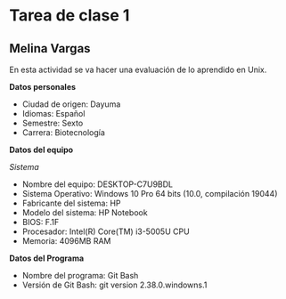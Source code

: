 # Tarea de clase 1

## Melina Vargas
En esta actividad se va hacer una evaluación de lo aprendido en Unix.

**Datos personales**
- Ciudad de origen: Dayuma
- Idiomas: Español
- Semestre: Sexto
- Carrera: Biotecnología

**Datos del equipo**

*Sistema*

- Nombre del equipo: DESKTOP-C7U9BDL
- Sistema Operativo: Windows 10 Pro 64 bits (10.0, compilación 19044)
- Fabricante del sistema: HP
- Modelo del sistema: HP Notebook
- BIOS: F.1F
- Procesador: Intel(R) Core(TM) i3-5005U CPU
- Memoria: 4096MB RAM

**Datos del Programa**

- Nombre del programa: Git Bash
- Versión de Git Bash: git version 2.38.0.windowns.1
